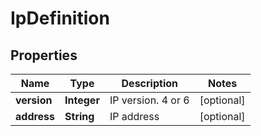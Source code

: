 # IpDefinition

## Properties
Name | Type | Description | Notes
------------ | ------------- | ------------- | -------------
**version** | **Integer** | IP version. 4 or 6 |  [optional]
**address** | **String** | IP address |  [optional]
